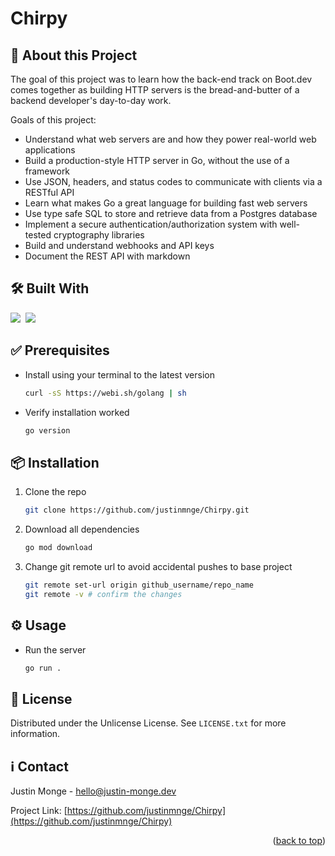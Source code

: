 # Chirpy

<!-- ABOUT THE PROJECT -->
## 📌 About this Project

The goal of this project was to learn how the back-end track on Boot.dev comes together as building HTTP servers is the bread-and-butter of a backend developer's day-to-day work.

Goals of this project:
* Understand what web servers are and how they power real-world web applications
* Build a production-style HTTP server in Go, without the use of a framework
* Use JSON, headers, and status codes to communicate with clients via a RESTful API
* Learn what makes Go a great language for building fast web servers
* Use type safe SQL to store and retrieve data from a Postgres database
* Implement a secure authentication/authorization system with well-tested cryptography libraries
* Build and understand webhooks and API keys
* Document the REST API with markdown

## 🛠️ Built With

</h3>
<p align="left">
 <a href="https://go.dev/"><img src="https://skillicons.dev/icons?i=go"></a>&nbsp;
<img src="https://skillicons.dev/icons?i=html">&nbsp;
 </p>

## ✅ Prerequisites

* Install using your terminal to the latest version 
  ```sh
  curl -sS https://webi.sh/golang | sh
  ```

* Verify installation worked
  ```sh
  go version
  ```

## 📦 Installation

1. Clone the repo
   ```sh
   git clone https://github.com/justinmnge/Chirpy.git
   ```
2. Download all dependencies
   ```sh
   go mod download
   ```
3. Change git remote url to avoid accidental pushes to base project
   ```sh
   git remote set-url origin github_username/repo_name
   git remote -v # confirm the changes
   ```

## ⚙️ Usage

* Run the server
  ```sh
  go run .
  ```

<!-- LICENSE -->
## 🔐 License

Distributed under the Unlicense License. See `LICENSE.txt` for more information.

<!-- CONTACT -->
## ℹ️ Contact

Justin Monge - hello@justin-monge.dev

Project Link: [https://github.com/justinmnge/Chirpy](https://github.com/justinmnge/Chirpy)
<p align="right">(<a href="#readme-top">back to top</a>)</p>